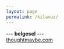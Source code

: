 ```yaml
---
layout: page
permalink: /kilavuz/
---
```


**--- belgesel ---**</br>
[thoughtmaybe.com](thoughtmaybe.com)

